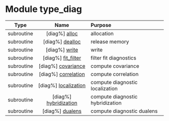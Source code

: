 # Module type_diag

| Type | Name | Purpose |
| :--: | :--: | :---------- |
| subroutine | [diag%] [alloc](https://github.com/benjaminmenetrier/bump-standalone/tree/master/src/type_diag.F90#L51) | allocation |
| subroutine | [diag%] [dealloc](https://github.com/benjaminmenetrier/bump-standalone/tree/master/src/type_diag.F90#L94) | release memory |
| subroutine | [diag%] [write](https://github.com/benjaminmenetrier/bump-standalone/tree/master/src/type_diag.F90#L120) | write |
| subroutine | [diag%] [fit_filter](https://github.com/benjaminmenetrier/bump-standalone/tree/master/src/type_diag.F90#L225) | filter fit diagnostics |
| subroutine | [diag%] [covariance](https://github.com/benjaminmenetrier/bump-standalone/tree/master/src/type_diag.F90#L361) | compute covariance |
| subroutine | [diag%] [correlation](https://github.com/benjaminmenetrier/bump-standalone/tree/master/src/type_diag.F90#L417) | compute correlation |
| subroutine | [diag%] [localization](https://github.com/benjaminmenetrier/bump-standalone/tree/master/src/type_diag.F90#L524) | compute diagnostic localization |
| subroutine | [diag%] [hybridization](https://github.com/benjaminmenetrier/bump-standalone/tree/master/src/type_diag.F90#L606) | compute diagnostic hybridization |
| subroutine | [diag%] [dualens](https://github.com/benjaminmenetrier/bump-standalone/tree/master/src/type_diag.F90#L688) | compute diagnostic dualens |
